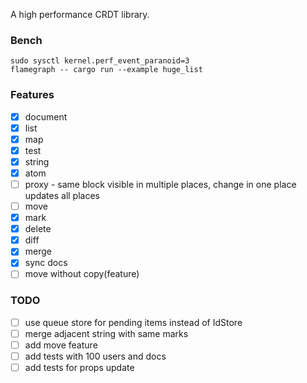 A high performance CRDT library.


### Bench
```
sudo sysctl kernel.perf_event_paranoid=3
flamegraph -- cargo run --example huge_list
```

### Features
- [x] document
- [x] list
- [x] map
- [x] test
- [x] string
- [x] atom
- [ ] proxy - same block visible in multiple places, change in one place updates all places
- [ ] move
- [x] mark
- [x] delete
- [x] diff
- [x] merge
- [x] sync docs
- [ ] move without copy(feature)

### TODO
- [ ] use queue store for pending items instead of IdStore<T>
- [ ] merge adjacent string with same marks
- [ ] add move feature
- [ ] add tests with 100 users and docs
- [ ] add tests for props update
